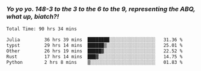 ### ***Yo yo yo. 148-3 to the 3 to the 6 to the 9, representing the ABQ, what up, biatch?!***

<!--START_SECTION:waka-->

```txt
Total Time: 90 hrs 34 mins

Julia         36 hrs 39 mins  ████████░░░░░░░░░░░░░░░░░   31.36 %
typst         29 hrs 14 mins  ██████▒░░░░░░░░░░░░░░░░░░   25.01 %
Other         26 hrs 19 mins  █████▓░░░░░░░░░░░░░░░░░░░   22.52 %
Rust          17 hrs 14 mins  ███▓░░░░░░░░░░░░░░░░░░░░░   14.75 %
Python        2 hrs 8 mins    ▒░░░░░░░░░░░░░░░░░░░░░░░░   01.83 %
```

<!--END_SECTION:waka-->

<!--
**AJMC2002/AJMC2002** is a ✨ _special_ ✨ repository because its `README.md` (this file) appears on your GitHub profile.

Here are some ideas to get you started:

- 🔭 I’m currently working on ...
- 🌱 I’m currently learning ...
- 👯 I’m looking to collaborate on ...
- 🤔 I’m looking for help with ...
- 💬 Ask me about ...
- 📫 How to reach me: ...
- 😄 Pronouns: ...
- ⚡ Fun fact: ...
-->
